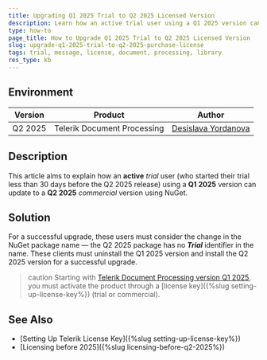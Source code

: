 ```yaml
---
title: Upgrading Q1 2025 Trial to Q2 2025 Licensed Version
description: Learn how an active trial user using a Q1 2025 version can update to a Q2 2025 version using NuGet.
type: how-to
page_title: How to Upgrade Q1 2025 Trial to Q2 2025 Licensed Version
slug: upgrade-q1-2025-trial-to-q2-2025-purchase-license
tags: trial, message, license, document, processing, library 
res_type: kb
---
```


## Environment

| Version | Product | Author | 
| ---- | ---- | ---- | 
| Q2 2025| Telerik Document Processing |[Desislava Yordanova](https://www.telerik.com/blogs/author/desislava-yordanova)| 

## Description

This article aims to explain how an **active** *trial* user (who started their trial less than 30 days before the Q2 2025 release) using a **Q1 2025** version can update to a **Q2 2025** *commercial* version using NuGet.

## Solution

For a successful upgrade, these users must consider the change in the NuGet package name — the Q2 2025 package has no ***Trial*** identifier in the name. These clients must uninstall the Q1 2025 version and install the Q2 2025 version for a successful upgrade. 

>caution Starting with [Telerik Document Processing version Q1 2025](https://www.telerik.com/blogs/license-key-files-telerik-kendo-ui-products-2025-update), you must activate the product through a [license key]({%slug setting-up-license-key%}) (trial or commercial).

## See Also

* [Setting Up Telerik  License Key]({%slug setting-up-license-key%})
* [Licensing before 2025]({%slug licensing-before-q2-2025%})
